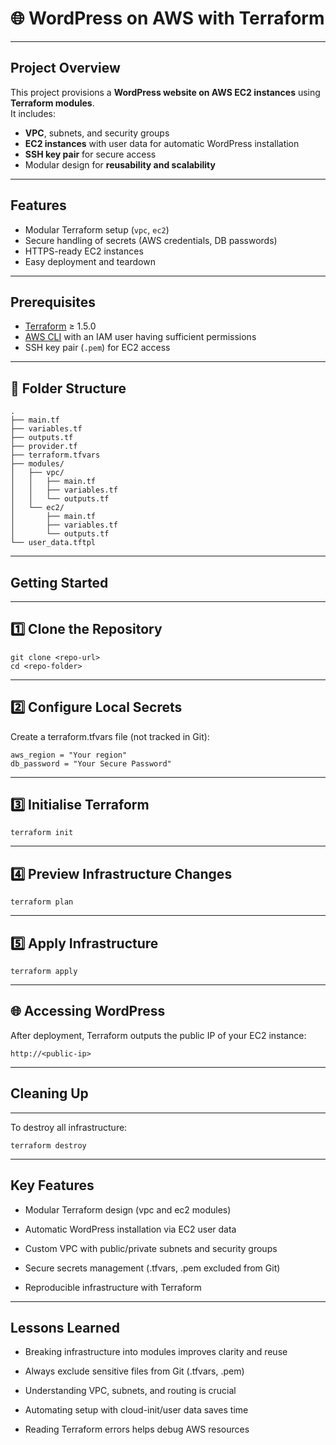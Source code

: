 # 🌐 WordPress on AWS with Terraform
---

## Project Overview
This project provisions a **WordPress website on AWS EC2 instances** using **Terraform modules**.  
It includes:  
- **VPC**, subnets, and security groups  
- **EC2 instances** with user data for automatic WordPress installation  
- **SSH key pair** for secure access  
- Modular design for **reusability and scalability**  

---

## Features
- Modular Terraform setup (`vpc`, `ec2`)  
- Secure handling of secrets (AWS credentials, DB passwords)  
- HTTPS-ready EC2 instances  
- Easy deployment and teardown  

---

## Prerequisites
- [Terraform](https://www.terraform.io/) ≥ 1.5.0  
- [AWS CLI](https://aws.amazon.com/cli/) with an IAM user having sufficient permissions  
- SSH key pair (`.pem`) for EC2 access  

---

## 📂 Folder Structure

```text
.
├── main.tf
├── variables.tf
├── outputs.tf
├── provider.tf
├── terraform.tfvars
├── modules/
│   ├── vpc/
│   │   ├── main.tf
│   │   ├── variables.tf
│   │   └── outputs.tf
│   └── ec2/
│       ├── main.tf
│       ├── variables.tf
│       └── outputs.tf
└── user_data.tftpl
```
---
## Getting Started
---
## 1️⃣ Clone the Repository

```
git clone <repo-url>
cd <repo-folder>

```
---
## 2️⃣ Configure Local Secrets


Create a terraform.tfvars file (not tracked in Git):
```
aws_region = "Your region"
db_password = "Your Secure Password"
```
---
## 3️⃣ Initialise Terraform
```
terraform init
```
---
## 4️⃣ Preview Infrastructure Changes
```
terraform plan
```
---
## 5️⃣ Apply Infrastructure
```
terraform apply
```
---
## 🌐 Accessing WordPress

After deployment, Terraform outputs the public IP of your EC2 instance:
```
http://<public-ip>
```


---
## Cleaning Up
---
To destroy all infrastructure:
```
terraform destroy
```
---
## Key Features

- Modular Terraform design (vpc and ec2 modules)

- Automatic WordPress installation via EC2 user data

- Custom VPC with public/private subnets and security groups

- Secure secrets management (.tfvars, .pem excluded from Git)

- Reproducible infrastructure with Terraform

---

## Lessons Learned

 - Breaking infrastructure into modules improves clarity and reuse

- Always exclude sensitive files from Git (.tfvars, .pem)

- Understanding VPC, subnets, and routing is crucial

- Automating setup with cloud-init/user data saves time

- Reading Terraform errors helps debug AWS resources
